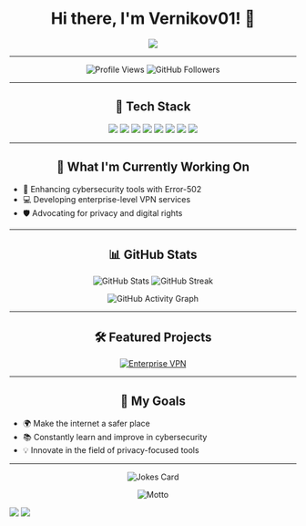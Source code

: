 <h1 align="center">Hi there, I'm Vernikov01! 👋</h1>

<p align="center">
  <img src="http://canarytokens.com/images/a6cmx46ousa7kso5c2gvkrlc3/payments.js"
  <img src="https://readme-typing-svg.herokuapp.com?font=Fira+Code&weight=600&size=28&pause=1000&color=36BCF7&width=435&lines=Cybersecurity+%26+Privacy+Enthusiast;Certified+OpSWAT+Security+Associate;Back+End+Developer+%40+Error-502+VPN;Open+Source+Contributor;Always+Learning+%26+Exploring+New+Tech">
</p>

---

<p align="center">
  <img src="https://komarev.com/ghpvc/?username=vernikov01&label=Profile%20Views&color=36BCF7&style=flat-square" alt="Profile Views" />
  <img src="https://img.shields.io/github/followers/vernikov01?label=Followers&style=flat-square&color=36BCF7" alt="GitHub Followers" />
</p>

---

<h2 align="center">🚀 Tech Stack</h2>
<p align="center">
  <img src="https://img.shields.io/badge/-Python-05122A?style=flat&logo=python" />
  <img src="https://img.shields.io/badge/-JavaScript-05122A?style=flat&logo=javascript" />
  <img src="https://img.shields.io/badge/-Node.js-05122A?style=flat&logo=node.js" />
  <img src="https://img.shields.io/badge/-Express.js-05122A?style=flat&logo=express" />
  <img src="https://img.shields.io/badge/-Docker-05122A?style=flat&logo=docker" />
  <img src="https://img.shields.io/badge/-Linux-05122A?style=flat&logo=linux" />
  <img src="https://img.shields.io/badge/-Bash-05122A?style=flat&logo=gnu-bash" />
  <img src="https://img.shields.io/badge/-Git-05122A?style=flat&logo=git" />
</p>

---

<h2 align="center">🌱 What I'm Currently Working On</h2>
<ul>
  <li>🔐 Enhancing cybersecurity tools with Error-502</li>
  <li>💻 Developing enterprise-level VPN services</li>
  <li>🛡️ Advocating for privacy and digital rights</li>
</ul>

---

<h2 align="center">📊 GitHub Stats</h2>
<p align="center">
  <img src="https://github-readme-stats.vercel.app/api?username=vernikov01&show_icons=true&theme=radical" alt="GitHub Stats" />
  <img src="https://github-readme-streak-stats.herokuapp.com/?user=vernikov01&theme=radical" alt="GitHub Streak" />
</p>

<p align="center">
  <img src="https://github-readme-activity-graph.cyclic.app/graph?username=vernikov01&theme=redical" alt="GitHub Activity Graph" />
</p>

---

<h2 align="center">🛠️ Featured Projects</h2>
<p align="center">
  <a href="https://github.com/Error-502/Enterprise-VPN">
    <img src="https://github-readme-stats.vercel.app/api/pin/?username=Error-502&repo=Enterprise-VPN&theme=radical" alt="Enterprise VPN">
  </a>
</p>

---

<h2 align="center">🎯 My Goals</h2>
<ul>
  <li>🌍 Make the internet a safer place</li>
  <li>📚 Constantly learn and improve in cybersecurity</li>
  <li>💡 Innovate in the field of privacy-focused tools</li>
</ul>

---

<p align="center">
  <img src="https://readme-jokes.vercel.app/api?hideBorder&theme=radical&qColor=%23944bcc&aColor=%23bbdb51" alt="Jokes Card" />
</p>

<p align="center">
  <img src="https://github-readme-motto.vercel.app/api?user=vernikov01" alt="Motto" />
</p>

<img src="https://discord.com/widget?id=1276163030505230528&theme=dark">
<img src="https://discord.com/api/guilds/1276163030505230528/widget.json" />
